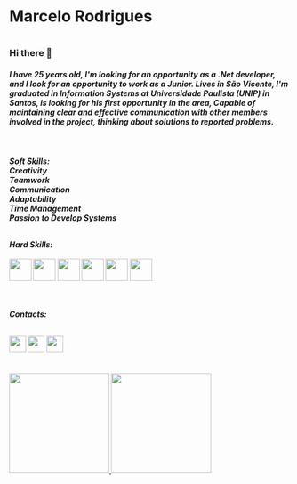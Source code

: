 <h1>Marcelo Rodrigues<h1/>

### Hi there 👋
<h5>  
I have 25 years old, I'm looking for an opportunity as a .Net developer, and I look for an opportunity to work as a Junior. 
Lives in São Vicente, I'm graduated in Information Systems at Universidade Paulista (UNIP) in Santos, is looking for his first opportunity in the area, 
Capable of maintaining clear and effective communication with other members involved in the project, thinking about solutions to reported problems.    
<h5/>
<br/>  
  
Soft Skills:
<br>Creativity
<br>Teamwork
<br>Communication
<br>Adaptability
<br>Time Management
<br>Passion to Develop Systems  

<br>
Hard Skills:<br>
<br>  
<img src="https://cdn.jsdelivr.net/gh/devicons/devicon/icons/dotnetcore/dotnetcore-original.svg" width="40" height="40"/>  
<img src="https://cdn.jsdelivr.net/gh/devicons/devicon/icons/dot-net/dot-net-original-wordmark.svg" width="40" height="40"/>
<img src="https://cdn.jsdelivr.net/gh/devicons/devicon/icons/csharp/csharp-plain.svg" width="40" height="40"/>
<img src="https://cdn.jsdelivr.net/gh/devicons/devicon/icons/javascript/javascript-original.svg" width="40" height="40"/>
<img src="https://cdn.jsdelivr.net/gh/devicons/devicon/icons/git/git-original.svg" width="40" height="40"/>
<img src="https://cdn.jsdelivr.net/gh/devicons/devicon/icons/react/react-original.svg" width="40" height="40"/>  

<br><br>
Contacts:<br>
<br>
<div>
<a href="https://instagram.com/_sgirdor/" target="_blank"><img src="https://cdn-icons-png.flaticon.com/512/733/733558.png?w=740&t=st=1681499044~exp=1681499644~hmac=e5ebdd1cae334db2796e948f8ed15fafc29a427fd6c9bf649a82cccd064b5919" width="30" height="30" target="_blank"></a>
<a href = "mailto:marcelo.mdsr09@gmail.com"><img src="https://cdn-icons-png.flaticon.com/512/732/732200.png?w=740&t=st=1681499307~exp=1681499907~hmac=4c363e17307343043f0cd026678500a15f89e16a5d94d291f0f0f7b421f481f3" width="30" height="30" target="_blank"></a>
<a href="https://www.linkedin.com/in/marcelo-santosrodrigues" target="_blank"><img src="https://cdn-icons-png.flaticon.com/512/174/174857.png?w=740&t=st=1681498855~exp=1681499455~hmac=54624a07b4533fd9fb0399744fe41ea95542625a25ccc8176111d55ef52afbb9" width="30" height="30" target="_blank"></a>   
</div>
<br><br>

<div>
<a href="https://github.com/MarceloR9">
<img height="180em" src="https://github-readme-stats.vercel.app/api/top-langs/?username=MarceloR9&layout=compact&langs_count=7&theme=dracula"/>
<img height="180em" src="https://github-readme-stats.vercel.app/api?username=MarceloR9&show_icons=true&theme=dracula&include_all_commits=true&count_private=true"/>
</div>  
